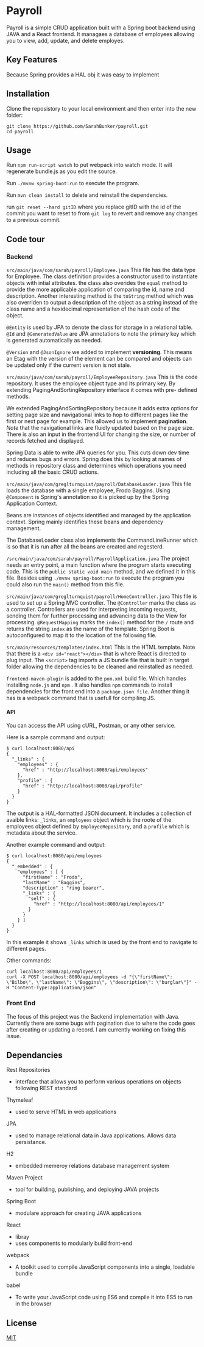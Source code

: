 # Payroll

Payroll is a simple CRUD application built with a Spring boot backend using JAVA and a React frontend. It managaes a database of employees allowing you to view, add, update, and delete employes. 

## Key Features
Because Spring provides a HAL obj it was easy to implement


## Installation
Clone the reposistory to your local environment and then enter into the new folder:
```
git clone https://github.com/SarahBunker/payroll.git
cd payroll
```


## Usage
Run `npm run-script watch` to put webpack into watch mode. It will regenerate bundle.js as you edit the source.

Run `./mvnw spring-boot:run` to execute the program.

Run `mvn clean install` to delete and reinstall the dependencies.

run `git reset --hard gitID` where you replace gitID with the id of the commit you want to reset to from `git log` to revert and remove any changes to a previous commit.

## Code tour

### Backend
`src/main/java/com/sarah/payroll/Employee.java`
This file has the data type for Employee. The class definition provides a constructor used to instantiate objects with intial attributes. the class also overides the `equal` method to provide the more applicable application of comparing the id, name and description. Another interesting method is the `toString` method which was also overriden to output a description of the object as a string instead of the class name and a hexidecimal representation of the hash code of the object.

`@Entity` is used by JPA to denote the class for storage in a relational table. `@Id` and `@GeneratedValue` are JPA annotations to note the primary key which is generated automatically as needed.

`@Version` and `@JsonIgnore` we added to implement **versioning**. This means an Etag with the version of the element can be compared and objects can be updated only if the current version is not stale. 

`src/main/java/com/sarah/payroll/EmployeeRepository.java`
This is the code repository. It uses the employee object type and its primary key. By extending PagingAndSortingRepository interface it comes with pre- defined methods.

We extended PagingAndSortingRepository because it adds extra options for setting page size and navigational links to hop to different pages like the first or next page for example. This allowed us to implement **pagination**. *Note* that the navigational links are fluidly updated based on the page size. There is also an input in the frontend UI for changing the size, or number of records fetched and displayed.

Spring Data is able to write JPA queries for you. This cuts down dev time and reduces bugs and errors. Spring does this by looking at names of methods in repository class and determines which operations you need including all the basic CRUD actions.

`src/main/java/com/greglturnquist/payroll/DatabaseLoader.java`
This file loads the database with a single employee, Frodo Baggins. Using `@Component` is Spring's annotation so it is picked up by the Spring Application Context.

Beans are instances of objects identified and managed by the application context. Spring mainly identifies these beans and dependency management.

The DatabaseLoader class also implements the CommandLineRunner which is so that it is run after all the beans are created and regesterd.

`/src/main/java/com/sarah/payroll/PayrollApplication.java`
The project needs an entry point, a main function where the program starts executing code. This is the `public static void main` method, and we defined it in this file. Besides using `./mvnw spring-boot:run` to execute the program you could also run the `main()` method from this file.

`src/main/java/com/greglturnquist/payroll/HomeController.java`
This file is used to set up a Spring MVC controller. The `@Controller` marks the class as a controller. Controllers are used for interpreting incoming requests, sending them for further processing and advancing data to the View for processing. `@RequestMapping` marks the `index()` method for the `/` route and returns the string `index` as the name of the template. Spring Boot is autoconfigured to map it to the location of the following file.

`src/main/resources/templates/index.html`
This is the HTML template. Note that there is a `<div id="react"></div>` that is where React is directed to plug input. The `<script>` tag imports a JS bundle file that is built in target folder allowing the dependencies to be cleaned and reinstalled as needed.

`frontend-maven-plugin` is added to the `pom.xml` build file. Which handles installing `node.js` and `npm` . It also handles `npm` commands to install dependencies for the front end into a `package.json file`. Another thing it has is a webpack command that is usefull for compiling JS.

#### API
You can access the API using cURL, Postman, or any other service. 

Here is a sample command and output:
```
$ curl localhost:8080/api
{
  "_links" : {
    "employees" : {
      "href" : "http://localhost:8080/api/employees"
    },
    "profile" : {
      "href" : "http://localhost:8080/api/profile"
    }
  }
}
```

The output is a HAL-formatted JSON document. It includes a collection of avaible links: `_links`, an `employees` object which is the roote of the employees object defined by `EmployeeRepository`, and a `profile` which is metadata about the service.

Another example command and output:

```
$ curl localhost:8080/api/employees
{
  "_embedded" : {
    "employees" : [ {
      "firstName" : "Frodo",
      "lastName" : "Baggins",
      "description" : "ring bearer",
      "_links" : {
        "self" : {
          "href" : "http://localhost:8080/api/employees/1"
        }
      }
    } ]
  }
}
```

In this example it shows `_links` which is used by the front end to navigate to different pages.

Other commands:
```
curl localhost:8080/api/employees/1
curl -X POST localhost:8080/api/employees -d "{\"firstName\": \"Bilbo\", \"lastName\": \"Baggins\", \"description\": \"burglar\"}" -H "Content-Type:application/json"
```

### Front End
The focus of this project was the Backend implementation with Java. 
Currently there are some bugs with pagination due to where the code goes after creating or updating a record. I am currently working on fixing this issue.

## Dependancies

Rest Repositories
- interface that allows you to perform various operations on objects following REST standard

Thymeleaf
- used to serve HTML in web applications

JPA
- used to manage relational data in Java applications. Allows data persistance.

H2
- embedded memeroy relations database management system

Maven Project
- tool for building, publishing, and deploying JAVA projects

Spring Boot
- modulare approach for creating JAVA applications

React
- libray
- uses components to modularly build front-end

webpack
- A toolkit used to compile JavaScript components into a single, loadable bundle

babel
- To write your JavaScript code using ES6 and compile it into ES5 to run in the browser

## License

[MIT](https://choosealicense.com/licenses/mit/)